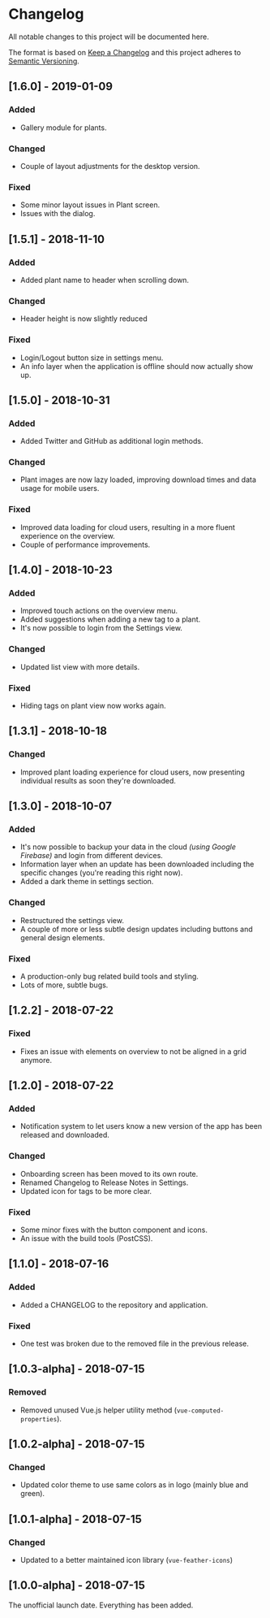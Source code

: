 # Changelog

All notable changes to this project will be documented here.

The format is based on [Keep a Changelog](http://keepachangelog.com/en/1.0.0/)
and this project adheres to [Semantic Versioning](http://semver.org/spec/v2.0.0.html).

## [1.6.0] - 2019-01-09

### Added
- Gallery module for plants.

### Changed
- Couple of layout adjustments for the desktop version.

### Fixed
- Some minor layout issues in Plant screen.
- Issues with the dialog.

## [1.5.1] - 2018-11-10

### Added
- Added plant name to header when scrolling down.

### Changed
- Header height is now slightly reduced

### Fixed
- Login/Logout button size in settings menu.
- An info layer when the application is offline should now actually show up.

## [1.5.0] - 2018-10-31

### Added
- Added Twitter and GitHub as additional login methods.

### Changed
- Plant images are now lazy loaded, improving download times and data usage for mobile users.

### Fixed
- Improved data loading for cloud users, resulting in a more fluent experience on the overview.
- Couple of performance improvements.

## [1.4.0] - 2018-10-23

### Added
- Improved touch actions on the overview menu.
- Added suggestions when adding a new tag to a plant.
- It's now possible to login from the Settings view.

### Changed
- Updated list view with more details.

### Fixed
- Hiding tags on plant view now works again.

## [1.3.1] - 2018-10-18

### Changed
- Improved plant loading experience for cloud users, now presenting individual results as soon they're downloaded.

## [1.3.0] - 2018-10-07

### Added
- It's now possible to backup your data in the cloud _(using Google Firebase)_ and login from different devices.
- Information layer when an update has been downloaded including the specific changes (you're reading this right now).
- Added a dark theme in settings section.

### Changed
- Restructured the settings view.
- A couple of more or less subtle design updates including buttons and general design elements.

### Fixed
- A production-only bug related build tools and styling.
- Lots of more, subtle bugs.

## [1.2.2] - 2018-07-22

### Fixed
- Fixes an issue with elements on overview to not be aligned in a grid anymore.

## [1.2.0] - 2018-07-22

### Added
- Notification system to let users know a new version of the app has been released and downloaded.

### Changed
- Onboarding screen has been moved to its own route.
- Renamed Changelog to Release Notes in Settings.
- Updated icon for tags to be more clear.

### Fixed
- Some minor fixes with the button component and icons.
- An issue with the build tools (PostCSS).

## [1.1.0] - 2018-07-16

### Added
- Added a CHANGELOG to the repository and application.

### Fixed
- One test was broken due to the removed file in the previous release.

## [1.0.3-alpha] - 2018-07-15

### Removed
- Removed unused Vue.js helper utility method (`vue-computed-properties`).

## [1.0.2-alpha] - 2018-07-15

### Changed
- Updated color theme to use same colors as in logo (mainly blue and green).

## [1.0.1-alpha] - 2018-07-15

### Changed
- Updated to a better maintained icon library (`vue-feather-icons`)

## [1.0.0-alpha] - 2018-07-15

The unofficial launch date. Everything has been added.
